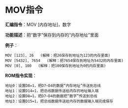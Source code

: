 # MOV指令

**汇编指令**：MOV [内存地址]，数字

**功能描述**：把“数字”保存到内存的“内存地址”里面

**例子**：

	MOV [123], 26   (解释：把26保存到地址为123的内存里面)
	MOV [5432], 7654   (解释：把7654保存到地址为5432的内存里面)
	MOV [0], 100   (解释：把100保存到地址为0的内存里面)

**ROM指令实现**：

    地址0：设置D8=1，把D7~D4的数据“内存地址”传送到总线
    地址1：设置D14=1，把总线数据传送给内存的地址输入端
    地址2：设置D8=1，把D7~D4的数据把“数字”传送到总线
    地址3：设置D15=1，把总线数据传送给内存的数据输入端完成保存
